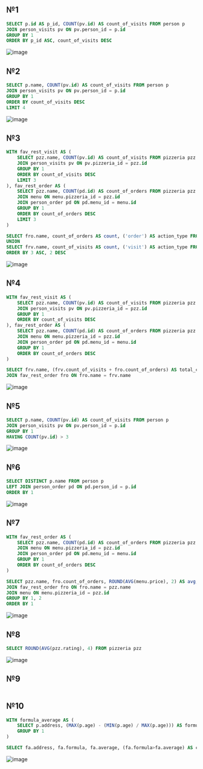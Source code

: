 ## №1
```sql
SELECT p.id AS p_id, COUNT(pv.id) AS count_of_visits FROM person p
JOIN person_visits pv ON pv.person_id = p.id
GROUP BY 1
ORDER BY p_id ASC, count_of_visits DESC
```
![image](https://github.com/Boloniez/bol/assets/145553853/086d2dc6-2bee-4939-88c9-2437241cce90)

  
## №2
```sql
SELECT p.name, COUNT(pv.id) AS count_of_visits FROM person p
JOIN person_visits pv ON pv.person_id = p.id
GROUP BY 1
ORDER BY count_of_visits DESC
LIMIT 4
```
![image](https://github.com/Boloniez/bol/assets/145553853/fa29d377-5a4c-4235-843d-fb6ff9e5676e)

  
## №3
```sql
WITH fav_rest_visit AS (
	SELECT pzz.name, COUNT(pv.id) AS count_of_visits FROM pizzeria pzz
	JOIN person_visits pv ON pv.pizzeria_id = pzz.id
	GROUP BY 1
	ORDER BY count_of_visits DESC
	LIMIT 3
), fav_rest_order AS (
	SELECT pzz.name, COUNT(pd.id) AS count_of_orders FROM pizzeria pzz
	JOIN menu ON menu.pizzeria_id = pzz.id
	JOIN person_order pd ON pd.menu_id = menu.id
	GROUP BY 1
	ORDER BY count_of_orders DESC
	LIMIT 3
)

SELECT fro.name, count_of_orders AS count, ('order') AS action_type FROM fav_rest_order fro
UNION
SELECT frv.name, count_of_visits AS count, ('visit') AS action_type FROM fav_rest_visit frv
ORDER BY 3 ASC, 2 DESC
```
![image](https://github.com/Boloniez/bol/assets/145553853/36009143-8aaf-4c63-bf4b-4d5528c1935d)

  
## №4
```sql
WITH fav_rest_visit AS (
	SELECT pzz.name, COUNT(pv.id) AS count_of_visits FROM pizzeria pzz
	JOIN person_visits pv ON pv.pizzeria_id = pzz.id
	GROUP BY 1
	ORDER BY count_of_visits DESC
), fav_rest_order AS (
	SELECT pzz.name, COUNT(pd.id) AS count_of_orders FROM pizzeria pzz
	JOIN menu ON menu.pizzeria_id = pzz.id
	JOIN person_order pd ON pd.menu_id = menu.id
	GROUP BY 1
	ORDER BY count_of_orders DESC
)

SELECT frv.name, (frv.count_of_visits + fro.count_of_orders) AS total_count FROM fav_rest_visit frv
JOIN fav_rest_order fro ON fro.name = frv.name
```
![image](https://github.com/Boloniez/bol/assets/145553853/87d86fdf-e84d-4f8b-b50f-197c978835bf)
 
  
## №5
```sql
SELECT p.name, COUNT(pv.id) AS count_of_visits FROM person p
JOIN person_visits pv ON pv.person_id = p.id
GROUP BY 1
HAVING COUNT(pv.id) > 3
```
![image](https://github.com/Boloniez/bol/assets/145553853/2f9779a3-ba69-4d84-9326-a3d2f92320f3)


  
## №6
```sql
SELECT DISTINCT p.name FROM person p
LEFT JOIN person_order pd ON pd.person_id = p.id
ORDER BY 1
```
![image](https://github.com/Boloniez/bol/assets/145553853/ad79fc43-687f-4a82-a158-e5417f75a2a9)

  
## №7
```sql
WITH fav_rest_order AS (
	SELECT pzz.name, COUNT(pd.id) AS count_of_orders FROM pizzeria pzz
	JOIN menu ON menu.pizzeria_id = pzz.id
	JOIN person_order pd ON pd.menu_id = menu.id
	GROUP BY 1
	ORDER BY count_of_orders DESC
)

SELECT pzz.name, fro.count_of_orders, ROUND(AVG(menu.price), 2) AS avg, MAX(menu.price), MIN(menu.price) FROM pizzeria pzz
JOIN fav_rest_order fro ON fro.name = pzz.name
JOIN menu ON menu.pizzeria_id = pzz.id
GROUP BY 1, 2
ORDER BY 1
```
![image](https://github.com/Boloniez/bol/assets/145553853/dfc707a3-8c3d-431d-82df-cc77c67f60a2)
 
  
## №8
```sql
SELECT ROUND(AVG(pzz.rating), 4) FROM pizzeria pzz
```
![image](https://github.com/Boloniez/bol/assets/145553853/c2daada6-9575-4059-93c4-14ed4f64a41d)

  
## №9
```sql

```

## №10
```sql
WITH formula_average AS (
	SELECT p.address, (MAX(p.age) - (MIN(p.age) / MAX(p.age))) AS formula, ROUND(AVG(p.age), 2) AS average FROM person p
	GROUP BY 1
)

SELECT fa.address, fa.formula, fa.average, (fa.formula>fa.average) AS comparison FROM formula_average fa
```
![image](https://github.com/Boloniez/bol/assets/145553853/07ba2549-de69-491b-a970-a9f6ad10365c)

